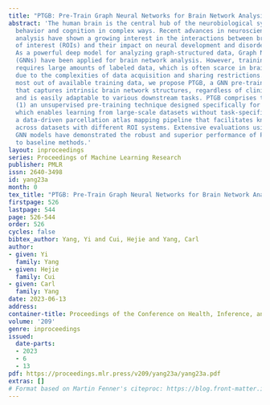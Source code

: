 ```yaml
---
title: "PTGB: Pre-Train Graph Neural Networks for Brain Network Analysis"
abstract: 'The human brain is the central hub of the neurobiological system, controlling
  behavior and cognition in complex ways. Recent advances in neuroscience and neuroimaging
  analysis have shown a growing interest in the interactions between brain regions
  of interest (ROIs) and their impact on neural development and disorder diagnosis.
  As a powerful deep model for analyzing graph-structured data, Graph Neural Networks
  (GNNs) have been applied for brain network analysis. However, training deep models
  requires large amounts of labeled data, which is often scarce in brain network datasets
  due to the complexities of data acquisition and sharing restrictions.  To make the
  most out of available training data, we propose PTGB, a GNN pre-training framework
  that captures intrinsic brain network structures, regardless of clinical outcomes,
  and is easily adaptable to various downstream tasks. PTGB comprises two key components:
  (1) an unsupervised pre-training technique designed specifically for brain networks,
  which enables learning from large-scale datasets without task-specific labels; (2)
  a data-driven parcellation atlas mapping pipeline that facilitates knowledge transfer
  across datasets with different ROI systems. Extensive evaluations using various
  GNN models have demonstrated the robust and superior performance of PTGB compared
  to baseline methods.'
layout: inproceedings
series: Proceedings of Machine Learning Research
publisher: PMLR
issn: 2640-3498
id: yang23a
month: 0
tex_title: "PTGB: Pre-Train Graph Neural Networks for Brain Network Analysis"
firstpage: 526
lastpage: 544
page: 526-544
order: 526
cycles: false
bibtex_author: Yang, Yi and Cui, Hejie and Yang, Carl
author:
- given: Yi
  family: Yang
- given: Hejie
  family: Cui
- given: Carl
  family: Yang
date: 2023-06-13
address:
container-title: Proceedings of the Conference on Health, Inference, and Learning
volume: '209'
genre: inproceedings
issued:
  date-parts:
  - 2023
  - 6
  - 13
pdf: https://proceedings.mlr.press/v209/yang23a/yang23a.pdf
extras: []
# Format based on Martin Fenner's citeproc: https://blog.front-matter.io/posts/citeproc-yaml-for-bibliographies/
---
```

